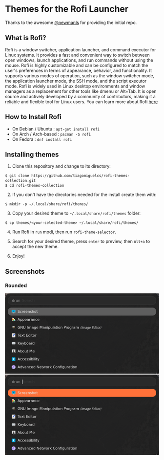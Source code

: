 # Themes for the Rofi Launcher
Thanks to the awesome [@newmanls](https://github.com/newmanls/rofi-themes-collection) for providing the initial repo.

## What is Rofi?

Rofi is a window switcher, application launcher, and command executor for Linux systems. It provides a fast and convenient way to switch between open windows, launch applications, and run commands without using the mouse. Rofi is highly customizable and can be configured to match the user's preferences in terms of appearance, behavior, and functionality. It supports various modes of operation, such as the window switcher mode, the application launcher mode, the SSH mode, and the script executor mode. Rofi is widely used in Linux desktop environments and window managers as a replacement for other tools like dmenu or Alt+Tab. It is open source and actively developed by a community of contributors, making it a reliable and flexible tool for Linux users. You can learn more about Rofi [here](https://github.com/davatorium/rofi)

## How to Install Rofi

- On Debian / Ubuntu : `apt-get install rofi`
- On Arch / Arch-based : `pacman -S rofi`
- On Fedora : `dnf install rofi`

## Installing themes

1. Clone this repository and change to its directory:
```
$ git clone https://github.com/tiagomiguelcs/rofi-themes-collection.git
$ cd rofi-themes-collection
```

2. If you don't have the directories needed for the install create them with:
```
$ mkdir -p ~/.local/share/rofi/themes/
```

3. Copy your desired theme to `~/.local/share/rofi/themes` folder:
```
$ cp themes/<your-selected-theme> ~/.local/share/rofi/themes/
```

4. Run Rofi in `run` modi, then run `rofi-theme-selector`.

5. Search for your desired theme, press `enter` to preview, then `Alt+a` to accept the new theme.

6. Enjoy!

## Screenshots

### Rounded
![rounded-gray-dark](screenshots/rounded-gray-dark.png)
![rounded-gray-orange](screenshots/rounded-gray-orange.png)



